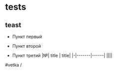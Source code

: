 # tests
## teast

- Пункт первый

- Пункт второй

- Пункт третий
|№| title | title|
|-|-------|------|
||||

#vetka
/